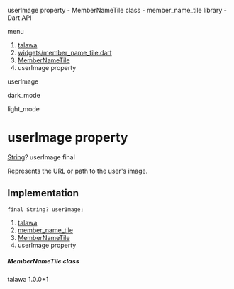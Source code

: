 




userImage property - MemberNameTile class - member\_name\_tile library - Dart API







menu

1. [talawa](../../index.html)
2. [widgets/member\_name\_tile.dart](../../file-___home_harshil_Desktop_open-source_palisadoes_talawa_lib_widgets_member_name_tile/)
3. [MemberNameTile](../../file-___home_harshil_Desktop_open-source_palisadoes_talawa_lib_widgets_member_name_tile/MemberNameTile-class.html)
4. userImage property

userImage


dark\_mode

light\_mode




# userImage property


[String](https://api.flutter.dev/flutter/dart-core/String-class.html)?
userImage
final

Represents the URL or path to the user's image.


## Implementation

```
final String? userImage;
```

 


1. [talawa](../../index.html)
2. [member\_name\_tile](../../file-___home_harshil_Desktop_open-source_palisadoes_talawa_lib_widgets_member_name_tile/)
3. [MemberNameTile](../../file-___home_harshil_Desktop_open-source_palisadoes_talawa_lib_widgets_member_name_tile/MemberNameTile-class.html)
4. userImage property

##### MemberNameTile class





talawa
1.0.0+1






